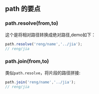 ## path 的要点

### path.resolve(from,to)

这个是将相对路径转换成绝对路径,demo如下：

```javascript
path.resolve('reng/name','../jia');
// reng/jia
```
### path.join(from,to)

类似`path.resolve`，将片段的路径拼接:

```javascript
path.join('reng/name','../jia');
// reng/jia
```
